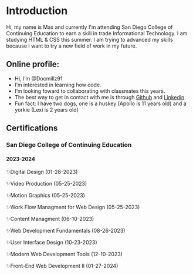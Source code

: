 # Introduction


Hi, my name is Max and currently I'm attending San Diego College of Continuing Education to earn a skill in trade Informational Technology. I am studying HTML & CSS this summer.  I am trying to advanced my skills because I want to try a new field of work in my future.

## Online profile:

-  Hi, I’m @Docmillz91
-  I’m interested in learning how code.
-  I’m looking foward to collaborating with classmates this years.
-  The best way to get in contact with me is through [Github](https://github.com/Docmillz91) and [Linkedin](www.linkedin.com/in/docmillz)
-  Fun fact: I have two dogs, one is a huskey (Apollo is 11 years old) and a yorkie (Lexi is 2 years old)

  ## Certifications
  ### San Diego College of Continuing Education 
  #### 2023-2024

✨Digital Design (01-28-2023)

✨Video Production (05-25-2023)

✨Motion Graphics (05-25-2023)

✨Work Flow Managment for Web Design (05-25-2023)

✨Content Managment (06-10-2023)

✨Web Development Fundamentals (08-26-2023)

✨User Interface Design (10-23-2023)

✨Modern Web Development Tools (12-10-2023)

✨Front-End Web Development II (01-27-2024)


  

<!---
Docmillz91/Docmillz91 is a ✨ special ✨ repository because its `README.md` (this file) appears on your GitHub profile.
You can click the Preview link to take a look at your changes.
--->
